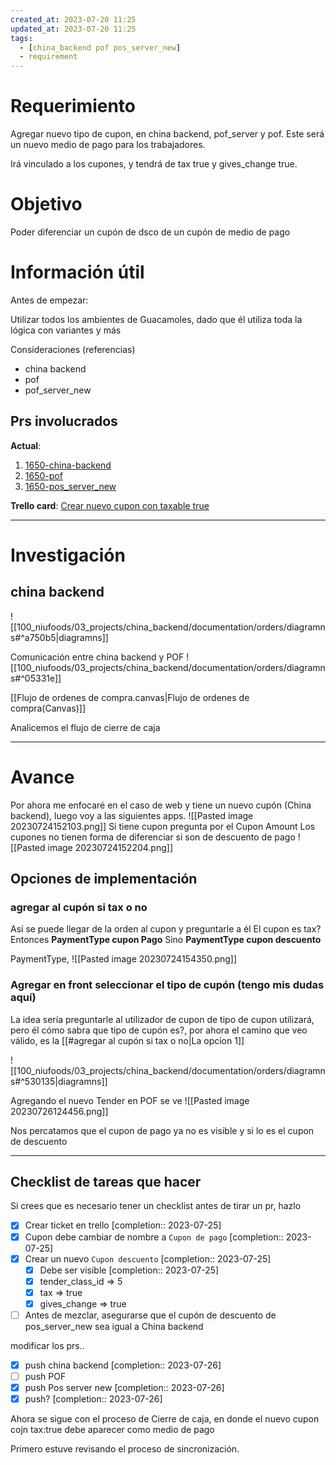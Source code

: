 ```yaml
---
created_at: 2023-07-20 11:25
updated_at: 2023-07-20 11:25
tags:
  - [china_backend pof pos_server_new]
  - requirement
---
```




# Requerimiento

Agregar nuevo tipo de cupon, en china backend, pof_server y pof.
Este será un nuevo medio de pago para los trabajadores.

Irá vinculado a los cupones, y tendrá de tax true y gives_change true.

# Objetivo

Poder diferenciar un cupón de dsco de un cupón de medio de pago

# Información útil

Antes de empezar:

Utilizar todos los ambientes de Guacamoles, dado que él utiliza toda la lógica con variantes y más

Consideraciones (referencias)
- china backend
- pof
- pof_server_new

## Prs involucrados

**Actual**: 
1. [1650-china-backend](https://bitbucket.org/niusushi/china-backend/pull-requests/339)
2. [1650-pof](https://bitbucket.org/nnodes/pof_server_new/pull-requests/358)
3. [1650-pos_server_new](https://bitbucket.org/nnodes/pof_server_new/pull-requests/359?t=1)


**Trello card**: [Crear nuevo cupon con taxable true](https://trello.com/c/m7SF2MYG/1650-crear-nuevo-cupon-con-taxable-true)

---
# Investigación

## china backend 
![[100_niufoods/03_projects/china_backend/documentation/orders/diagramns#^a750b5|diagramns]]

 

Comunicación entre china backend y POF
![[100_niufoods/03_projects/china_backend/documentation/orders/diagramns#^05331e]]


[[Flujo de ordenes de compra.canvas|Flujo de ordenes de compra(Canvas)]]

Analicemos el flujo de cierre de caja

---
# Avance


Por ahora me enfocaré  en el caso de web y tiene un nuevo cupón  (China backend), luego voy a las siguientes apps.
![[Pasted image 20230724152103.png]]
Si tiene cupon pregunta por el Cupon Amount
Los cupones no tienen forma de diferenciar si son de descuento de pago
![[Pasted image 20230724152204.png]]

## Opciones de implementación
###  agregar al cupón si tax o no

Así se puede llegar de la orden al cupon y preguntarle a él
El cupon es tax?
	Entonces **PaymentType cupon Pago**
	Sino **PaymentType cupon descuento**

PaymentType,
![[Pasted image 20230724154350.png]]

### Agregar en front seleccionar el tipo de cupón (tengo mis dudas aquí)
La idea sería preguntarle al utilizador de cupon de tipo de cupon utilizará, pero él cómo sabra que tipo de cupón es?, por ahora el camino que veo válido, es la [[#agregar al cupón si tax o no|La opcion 1]]

![[100_niufoods/03_projects/china_backend/documentation/orders/diagramns#^530135|diagramns]]


Agregando el nuevo Tender en POF se ve
![[Pasted image 20230726124456.png]]

Nos percatamos que el cupon de pago ya no es visible y si lo es el cupon de descuento

---
## Checklist de tareas que hacer 

Si crees que es necesario tener un checklist antes de tirar un pr, hazlo

- [x] Crear ticket en trello  [completion:: 2023-07-25]
- [x] Cupon debe cambiar de nombre a `Cupon de pago`  [completion:: 2023-07-25]
- [x] Crear un nuevo `Cupon descuento`  [completion:: 2023-07-25]
	- [x] Debe ser visible  [completion:: 2023-07-25]
	- [x] tender_class_id => 5
	- [x] tax => true
	- [x] gives_change => true

- [ ] Antes de mezclar, asegurarse que el cupón de descuento de pos_server_new sea igual a China backend

modificar los prs.. 

- [x] push china backend  [completion:: 2023-07-26]
- [ ] push POF
- [x] push Pos server new  [completion:: 2023-07-26]
- [x] push?  [completion:: 2023-07-26]

Ahora se sigue con el proceso de Cierre de caja, en donde el nuevo cupon cojn tax:true debe aparecer como medio de pago

Primero estuve revisando el proceso de sincronización.